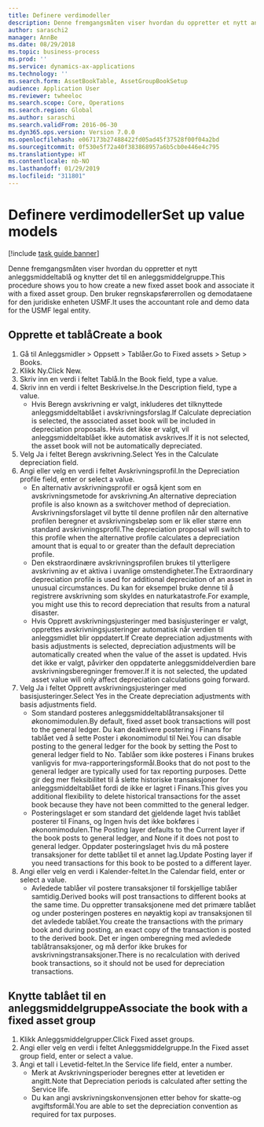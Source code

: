 ```yaml
---
title: Definere verdimodeller
description: Denne fremgangsmåten viser hvordan du oppretter et nytt anleggsmiddeltablå og knytter det til en anleggsmiddelgruppe.
author: saraschi2
manager: AnnBe
ms.date: 08/29/2018
ms.topic: business-process
ms.prod: ''
ms.service: dynamics-ax-applications
ms.technology: ''
ms.search.form: AssetBookTable, AssetGroupBookSetup
audience: Application User
ms.reviewer: twheeloc
ms.search.scope: Core, Operations
ms.search.region: Global
ms.author: saraschi
ms.search.validFrom: 2016-06-30
ms.dyn365.ops.version: Version 7.0.0
ms.openlocfilehash: e067173b27488422fd05ad45f37528f00f04a2bd
ms.sourcegitcommit: 0f530e5f72a40f383868957a6b5cb0e446e4c795
ms.translationtype: HT
ms.contentlocale: nb-NO
ms.lasthandoff: 01/29/2019
ms.locfileid: "311801"
---
```

# <a name="set-up-value-models"></a><span data-ttu-id="f646e-103">Definere verdimodeller</span><span class="sxs-lookup"><span data-stu-id="f646e-103">Set up value models</span></span>

[!include [task guide banner](../../includes/task-guide-banner.md)]

<span data-ttu-id="f646e-104">Denne fremgangsmåten viser hvordan du oppretter et nytt anleggsmiddeltablå og knytter det til en anleggsmiddelgruppe.</span><span class="sxs-lookup"><span data-stu-id="f646e-104">This procedure shows you to how create a new fixed asset book and associate it with a fixed asset group.</span></span> <span data-ttu-id="f646e-105">Den bruker regnskapsførerrollen og demodataene for den juridiske enheten USMF.</span><span class="sxs-lookup"><span data-stu-id="f646e-105">It uses the accountant role and demo data for the USMF legal entity.</span></span>


## <a name="create-a-book"></a><span data-ttu-id="f646e-106">Opprette et tablå</span><span class="sxs-lookup"><span data-stu-id="f646e-106">Create a book</span></span>
1. <span data-ttu-id="f646e-107">Gå til Anleggsmidler > Oppsett > Tablåer.</span><span class="sxs-lookup"><span data-stu-id="f646e-107">Go to Fixed assets > Setup > Books.</span></span>
2. <span data-ttu-id="f646e-108">Klikk Ny.</span><span class="sxs-lookup"><span data-stu-id="f646e-108">Click New.</span></span>
3. <span data-ttu-id="f646e-109">Skriv inn en verdi i feltet Tablå.</span><span class="sxs-lookup"><span data-stu-id="f646e-109">In the Book field, type a value.</span></span>
4. <span data-ttu-id="f646e-110">Skriv inn en verdi i feltet Beskrivelse.</span><span class="sxs-lookup"><span data-stu-id="f646e-110">In the Description field, type a value.</span></span>
    * <span data-ttu-id="f646e-111">Hvis Beregn avskrivning er valgt, inkluderes det tilknyttede anleggsmiddeltablået i avskrivningsforslag.</span><span class="sxs-lookup"><span data-stu-id="f646e-111">If Calculate depreciation is selected, the associated asset book will be included in depreciation proposals.</span></span> <span data-ttu-id="f646e-112">Hvis det ikke er valgt, vil anleggsmiddeltablået ikke automatisk avskrives.</span><span class="sxs-lookup"><span data-stu-id="f646e-112">If it is not selected, the asset book will not be automatically depreciated.</span></span>  
5. <span data-ttu-id="f646e-113">Velg Ja i feltet Beregn avskrivning.</span><span class="sxs-lookup"><span data-stu-id="f646e-113">Select Yes in the Calculate depreciation field.</span></span>
6. <span data-ttu-id="f646e-114">Angi eller velg en verdi i feltet Avskrivningsprofil.</span><span class="sxs-lookup"><span data-stu-id="f646e-114">In the Depreciation profile field, enter or select a value.</span></span>
    * <span data-ttu-id="f646e-115">En alternativ avskrivningsprofil er også kjent som en avskrivningsmetode for avskrivning.</span><span class="sxs-lookup"><span data-stu-id="f646e-115">An alternative depreciation profile is also known as a switchover method of depreciation.</span></span> <span data-ttu-id="f646e-116">Avskrivningsforslaget vil bytte til denne profilen når den alternative profilen beregner et avskrivningsbeløp som er lik eller større enn standard avskrivningsprofil.</span><span class="sxs-lookup"><span data-stu-id="f646e-116">The depreciation proposal will switch to this profile when the alternative profile calculates a depreciation amount that is equal to or greater than the default depreciation profile.</span></span>  
    * <span data-ttu-id="f646e-117">Den ekstraordinære avskrivningsprofilen brukes til ytterligere avskrivning av et aktiva i uvanlige omstendigheter.</span><span class="sxs-lookup"><span data-stu-id="f646e-117">The Extraordinary depreciation profile is used for additional depreciation of an asset in unusual circumstances.</span></span> <span data-ttu-id="f646e-118">Du kan for eksempel bruke denne til å registrere avskrivning som skyldes en naturkatastrofe.</span><span class="sxs-lookup"><span data-stu-id="f646e-118">For example, you might use this to record depreciation that results from a natural disaster.</span></span>  
    * <span data-ttu-id="f646e-119">Hvis Opprett avskrivningsjusteringer med basisjusteringer er valgt, opprettes avskrivningsjusteringer automatisk når verdien til anleggsmidlet blir oppdatert.</span><span class="sxs-lookup"><span data-stu-id="f646e-119">If Create depreciation adjustments with basis adjustments is selected, depreciation adjustments will be automatically created when the value of the asset is updated.</span></span> <span data-ttu-id="f646e-120">Hvis det ikke er valgt, påvirker den oppdaterte anleggsmiddelverdien bare avskrivningsberegninger fremover.</span><span class="sxs-lookup"><span data-stu-id="f646e-120">If it is not selected, the updated asset value will only affect depreciation calculations going forward.</span></span>  
7. <span data-ttu-id="f646e-121">Velg Ja i feltet Opprett avskrivningsjusteringer med basisjusteringer.</span><span class="sxs-lookup"><span data-stu-id="f646e-121">Select Yes in the Create depreciation adjustments with basis adjustments field.</span></span>
    * <span data-ttu-id="f646e-122">Som standard posteres anleggsmiddeltablåtransaksjoner til økonomimodulen.</span><span class="sxs-lookup"><span data-stu-id="f646e-122">By default, fixed asset book transactions will post to the general ledger.</span></span> <span data-ttu-id="f646e-123">Du kan deaktivere postering i Finans for tablået ved å sette Poster i økonomimodul til Nei.</span><span class="sxs-lookup"><span data-stu-id="f646e-123">You can disable posting to the general ledger for the book by setting the Post to general ledger field to No.</span></span> <span data-ttu-id="f646e-124">Tablåer som ikke posteres i Finans brukes vanligvis for mva-rapporteringsformål.</span><span class="sxs-lookup"><span data-stu-id="f646e-124">Books that do not post to the general ledger are typically used for tax reporting purposes.</span></span> <span data-ttu-id="f646e-125">Dette gir deg mer fleksibilitet til å slette historiske transaksjoner for anleggsmiddeltablået fordi de ikke er lagret i Finans.</span><span class="sxs-lookup"><span data-stu-id="f646e-125">This gives you additional flexibility to delete historical transactions for the asset book because they have not been committed to the general ledger.</span></span>  
    * <span data-ttu-id="f646e-126">Posteringslaget er som standard det gjeldende laget hvis tablået posterer til Finans, og Ingen hvis det ikke bokføres i økonomimodulen.</span><span class="sxs-lookup"><span data-stu-id="f646e-126">The Posting layer defaults to the Current layer if the book posts to general ledger, and None if it does not post to general ledger.</span></span> <span data-ttu-id="f646e-127">Oppdater posteringslaget hvis du må postere transaksjoner for dette tablået til et annet lag.</span><span class="sxs-lookup"><span data-stu-id="f646e-127">Update Posting layer if you need transactions for this book to be posted to a different layer.</span></span>  
8. <span data-ttu-id="f646e-128">Angi eller velg en verdi i Kalender-feltet.</span><span class="sxs-lookup"><span data-stu-id="f646e-128">In the Calendar field, enter or select a value.</span></span>
    * <span data-ttu-id="f646e-129">Avledede tablåer vil postere transaksjoner til forskjellige tablåer samtidig.</span><span class="sxs-lookup"><span data-stu-id="f646e-129">Derived books will post transactions to different books at the same time.</span></span> <span data-ttu-id="f646e-130">Du oppretter transaksjonene med det primære tablået og under posteringen posteres en nøyaktig kopi av transaksjonen til det avledede tablået.</span><span class="sxs-lookup"><span data-stu-id="f646e-130">You create the transactions with the primary book and during posting, an exact copy of the transaction is posted to the derived book.</span></span> <span data-ttu-id="f646e-131">Det er ingen omberegning med avledede tablåtransaksjoner, og må derfor ikke brukes for avskrivningstransaksjoner.</span><span class="sxs-lookup"><span data-stu-id="f646e-131">There is no recalculation with derived book transactions, so it should not be used for depreciation transactions.</span></span>  

## <a name="associate-the-book-with-a-fixed-asset-group"></a><span data-ttu-id="f646e-132">Knytte tablået til en anleggsmiddelgruppe</span><span class="sxs-lookup"><span data-stu-id="f646e-132">Associate the book with a fixed asset group</span></span>
1. <span data-ttu-id="f646e-133">Klikk Anleggsmiddelgrupper.</span><span class="sxs-lookup"><span data-stu-id="f646e-133">Click Fixed asset groups.</span></span>
2. <span data-ttu-id="f646e-134">Angi eller velg en verdi i feltet Anleggsmiddelgruppe.</span><span class="sxs-lookup"><span data-stu-id="f646e-134">In the Fixed asset group field, enter or select a value.</span></span>
3. <span data-ttu-id="f646e-135">Angi et tall i Levetid-feltet.</span><span class="sxs-lookup"><span data-stu-id="f646e-135">In the Service life field, enter a number.</span></span>
    * <span data-ttu-id="f646e-136">Merk at Avskrivningsperioder beregnes etter at levetiden er angitt.</span><span class="sxs-lookup"><span data-stu-id="f646e-136">Note that Depreciation periods is calculated after setting the Service life.</span></span>  
    * <span data-ttu-id="f646e-137">Du kan angi avskrivningskonvensjonen etter behov for skatte-og avgiftsformål.</span><span class="sxs-lookup"><span data-stu-id="f646e-137">You are able to set the depreciation convention as required for tax purposes.</span></span>  

